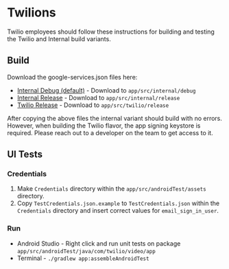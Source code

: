 # Twilions

Twilio employees should follow these instructions for building and testing the Twilio and Internal build variants.

## Build

Download the google-services.json files here:
* [Internal Debug (default)](https://console.firebase.google.com/project/video-app-79418/settings/general/android:com.twilio.video.app.internal.debug) - Download to `app/src/internal/debug`
* [Internal Release](https://console.firebase.google.com/project/video-app-79418/settings/general/android:com.twilio.video.app.internal) - Download to `app/src/internal/release`
* [Twilio Release](https://console.firebase.google.com/project/video-app-79418/settings/general/android:com.twilio.video.app) - Download to `app/src/twilio/release`

After copying the above files the internal variant should build with no errors. However, when building the Twilio flavor, the app signing keystore is required. Please reach out to a developer on the team to get access to it.

## UI Tests

### Credentials

1. Make `Credentials` directory within the ```app/src/androidTest/assets``` directory.
1. Copy `TestCredentials.json.example` to `TestCredentials.json` within the ```Credentials``` directory and insert correct values for `email_sign_in_user`.

### Run

* Android Studio - Right click and run unit tests on package ```app/src/androidTest/java/com/twilio/video/app```
* Terminal - ```./gradlew app:assembleAndroidTest```